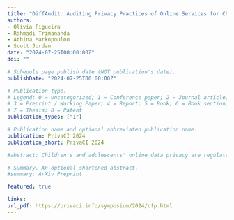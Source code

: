 ```yaml
---
title: "DiffAudit: Auditing Privacy Practices of Online Services for Children and Adolescents"
authors:
- Olivia Figueira
- Rahmadi Trimananda
- Athina Markopoulou
- Scott Jordan
date: "2024-07-25T00:00:00Z"
doi: ""

# Schedule page publish date (NOT publication's date).
publishDate: "2024-07-25T00:00:00Z"

# Publication type.
# Legend: 0 = Uncategorized; 1 = Conference paper; 2 = Journal article;
# 3 = Preprint / Working Paper; 4 = Report; 5 = Book; 6 = Book section;
# 7 = Thesis; 8 = Patent
publication_types: ["1"]

# Publication name and optional abbreviated publication name.
publication: PrivaCI 2024
publication_short: PrivaCI 2024

#abstract: Children's and adolescents' online data privacy are regulated by laws such as the Children's Online Privacy Protection Act (COPPA) and the California Consumer Privacy Act (CCPA). Online services that are directed towards general audiences (i.e., including children, adolescents, and adults) must comply with these laws. In this paper, first, we present DiffAudit, a platform-agnostic privacy auditing methodology for general audience services. DiffAudit performs differential analysis of network traffic data flows to compare data processing practices (i) between child, adolescent, and adult users and (ii) before and after consent is given and user age is disclosed. We also present a data type classification method that utilizes GPT-4 and our data type ontology based on COPPA and CCPA, allowing us to identify considerably more data types than prior work. Second, we apply DiffAudit to a set of popular general audience mobile and web services and observe a rich set of behaviors extracted from over 440K outgoing requests, containing 3,968 unique data types we extracted and classified. We reveal problematic data processing practices prior to consent and age disclosure, lack of differentiation between age-specific data flows, inconsistent privacy policy disclosures, and sharing of linkable data with third parties, including advertising and tracking services.

# Summary. An optional shortened abstract.
#summary: ArXiv Preprint

featured: true

links:
url_pdf: https://privaci.info/symposium/2024/cfp.html
---
```

